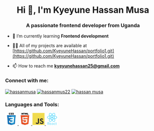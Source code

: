 <h1 align="center">Hi 👋, I'm Kyeyune Hassan Musa</h1>
<h3 align="center">A passionate frontend developer from Uganda</h3>

- 🌱 I’m currently learning **Frontend development**

- 👨‍💻 All of my projects are available at [https://github.com/KyeyuneHassan/portfolio1.git](https://github.com/KyeyuneHassan/portfolio1.git)

- 📫 How to reach me **kyeyunehassan25@gmail.com**

<h3 align="left">Connect with me:</h3>
<p align="left">
<a href="https://linkedin.com/in/hassanmusa" target="blank"><img align="center" src="https://raw.githubusercontent.com/rahuldkjain/github-profile-readme-generator/master/src/images/icons/Social/linked-in-alt.svg" alt="hassanmusa" height="30" width="40" /></a>
<a href="https://instagram.com/hassanmus22" target="blank"><img align="center" src="https://raw.githubusercontent.com/rahuldkjain/github-profile-readme-generator/master/src/images/icons/Social/instagram.svg" alt="hassanmus22" height="30" width="40" /></a>
<a href="https://www.youtube.com/c/hassan musa" target="blank"><img align="center" src="https://raw.githubusercontent.com/rahuldkjain/github-profile-readme-generator/master/src/images/icons/Social/youtube.svg" alt="hassan musa" height="30" width="40" /></a>
</p>

<h3 align="left">Languages and Tools:</h3>
<p align="left"> <a href="https://www.w3schools.com/css/" target="_blank" rel="noreferrer"> <img src="https://raw.githubusercontent.com/devicons/devicon/master/icons/css3/css3-original-wordmark.svg" alt="css3" width="40" height="40"/> </a> <a href="https://www.w3.org/html/" target="_blank" rel="noreferrer"> <img src="https://raw.githubusercontent.com/devicons/devicon/master/icons/html5/html5-original-wordmark.svg" alt="html5" width="40" height="40"/> </a> <a href="https://developer.mozilla.org/en-US/docs/Web/JavaScript" target="_blank" rel="noreferrer"> <img src="https://raw.githubusercontent.com/devicons/devicon/master/icons/javascript/javascript-original.svg" alt="javascript" width="40" height="40"/> </a> <a href="https://reactjs.org/" target="_blank" rel="noreferrer"> <img src="https://raw.githubusercontent.com/devicons/devicon/master/icons/react/react-original-wordmark.svg" alt="react" width="40" height="40"/> </a> </p>
